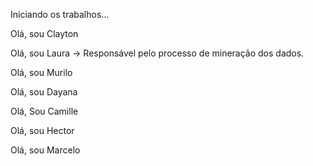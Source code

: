 Iniciando os trabalhos...

Olá, sou Clayton

Olá, sou Laura -> Responsável pelo processo de mineração dos dados.

Olá, sou Murilo

Olá, sou Dayana

Olá, Sou Camille

Olá, sou Hector

Olá, sou Marcelo
